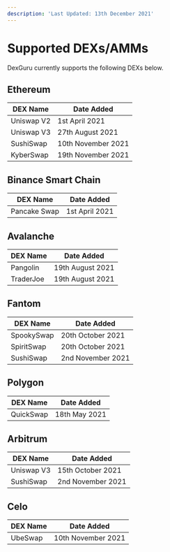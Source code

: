```yaml
---
description: 'Last Updated: 13th December 2021'
---
```


# Supported DEXs/AMMs

DexGuru currently supports the following DEXs below.

## **Ethereum**

| DEX Name   | Date Added         |
| ---------- | ------------------ |
| Uniswap V2 | 1st April 2021     |
| Uniswap V3 | 27th August 2021   |
| SushiSwap  | 10th November 2021 |
| KyberSwap  | 19th November 2021 |

## **Binance Smart Chain**

| DEX Name     | Date Added     |
| ------------ | -------------- |
| Pancake Swap | 1st April 2021 |

## **Avalanche**

| DEX Name  | Date Added       |
| --------- | ---------------- |
| Pangolin  | 19th August 2021 |
| TraderJoe | 19th August 2021 |

## **Fantom**

| DEX Name   | Date Added        |
| ---------- | ----------------- |
| SpookySwap | 20th October 2021 |
| SpiritSwap | 20th October 2021 |
| SushiSwap  | 2nd November 2021 |

## **Polygon**

| DEX Name  | Date Added    |
| --------- | ------------- |
| QuickSwap | 18th May 2021 |

## **Arbitrum**

| DEX Name   | Date Added        |
| ---------- | ----------------- |
| Uniswap V3 | 15th October 2021 |
| SushiSwap  | 2nd November 2021 |

## **Celo**

| DEX Name | Date Added         |
| -------- | ------------------ |
| UbeSwap  | 10th November 2021 |
